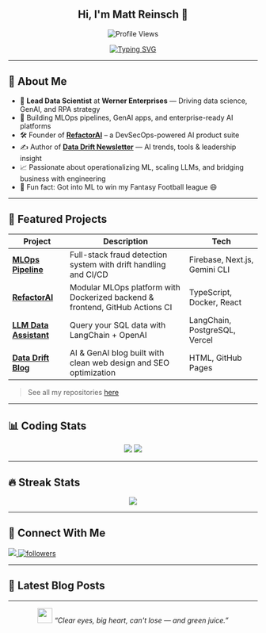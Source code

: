 <h2 align="center">Hi, I'm Matt Reinsch 👋</h2>

<p align="center">
  <img src="https://komarev.com/ghpvc/?username=mattreinsch&label=Profile%20views&color=0e75b6&style=flat" alt="Profile Views" />
</p>

<div align="center">
  <a href="https://git.io/typing-svg">
    <img src="https://readme-typing-svg.herokuapp.com?font=Fira+Code&size=22&pause=1000&center=true&width=450&lines=AI+%26+Data+Science+Team+Lead;MLOps+Evangelist+%7C+LLMs+%7C+GenAI;Builder+of+AI+Systems" alt="Typing SVG" />
  </a>
</div>

---

## 👤 About Me

- 🧠 **Lead Data Scientist** at **Werner Enterprises** — Driving data science, GenAI, and RPA strategy
- 🚀 Building MLOps pipelines, GenAI apps, and enterprise-ready AI platforms
- 🛠️ Founder of [**RefactorAI**](https://github.com/mattreinsch/RefactorAI) – a DevSecOps-powered AI product suite
- ✍️ Author of [**Data Drift Newsletter**](https://mattreinsch.github.io/DataDrift) — AI trends, tools & leadership insight
- 📈 Passionate about operationalizing ML, scaling LLMs, and bridging business with engineering
- 🏈 Fun fact: Got into ML to win my Fantasy Football league 😄

---

## 📌 Featured Projects

| Project | Description | Tech |
|--------|-------------|------|
| [**MLOps Pipeline**](https://github.com/mattreinsch/mlops-fraud-pipeline) | Full-stack fraud detection system with drift handling and CI/CD | Firebase, Next.js, Gemini CLI |
| [**RefactorAI**](https://github.com/mattreinsch/RefactorAI) | Modular MLOps platform with Dockerized backend & frontend, GitHub Actions CI | TypeScript, Docker, React |
| [**LLM Data Assistant**](https://github.com/mattreinsch/llm-data-assistant) | Query your SQL data with LangChain + OpenAI | LangChain, PostgreSQL, Vercel |
| [**Data Drift Blog**](https://github.com/mattreinsch/DataDrift) | AI & GenAI blog built with clean web design and SEO optimization | HTML, GitHub Pages |

> See all my repositories [here](https://github.com/mattreinsch?tab=repositories)

---

## 📊 Coding Stats

<p align="center">
  <img src='https://github-readme-stats-sigma-five.vercel.app/api?username=mattreinsch&count_private=true&include_all_commits=true&show_icons=true&theme=gotham&hide_border=true&line_height=27'/>
  <img src='https://github-readme-stats-sigma-five.vercel.app/api/top-langs/?username=mattreinsch&show_icons=true&hide=php,html,typescript,css,markdown&theme=gotham&line_height=27&hide_border=true'/>
</p>

---

## 🔥 Streak Stats

<p align="center">
  <img src='https://github-readme-streak-stats.herokuapp.com/?user=mattreinsch&theme=gotham&hide_border=true'/>
</p>

---

## 🔗 Connect With Me

<p align="left">
  <a href="https://www.linkedin.com/in/mattreinsch/">
    <img src="https://img.shields.io/badge/LinkedIn-0077B5?style=for-the-badge&logo=linkedin&logoColor=white"/>
  </a>
  <a href='https://github.com/mattreinsch?tab=followers'>
    <img alt='followers' title='Follow Me on GitHub' src='https://custom-icon-badges.herokuapp.com/github/followers/mattreinsch?color=236ad3&labelColor=1155ba&style=for-the-badge&logo=person-add&label=Follow&logoColor=white'/>
  </a>
</p>

---

## 📝 Latest Blog Posts

<!-- BLOG-POST-LIST:START -->
<!-- Replace this with an RSS automation or manual updates -->
<!-- BLOG-POST-LIST:END -->

---

<div align="center">
  <img src="https://media.giphy.com/media/WUlplcMpOCEmTGBtBW/giphy.gif" width="30" />
  <em>“Clear eyes, big heart, can't lose — and green juice.”</em>
</div>
